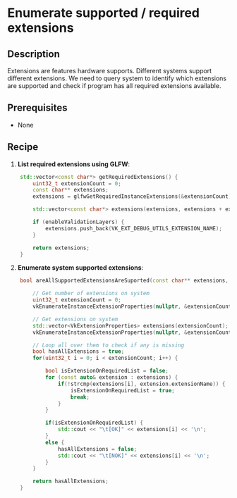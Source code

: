 # Enumerate supported / required extensions

## Description
Extensions are features hardware supports. Different systems support different extensions.
We need to query system to identify which extensions are supported and check if program has all required extensions available.

## Prerequisites
- None

## Recipe
1. **List required extensions using GLFW**:
```cpp
    std::vector<const char*> getRequiredExtensions() {
        uint32_t extensionCount = 0;
        const char** extensions;
        extensions = glfwGetRequiredInstanceExtensions(&extensionCount);

        std::vector<const char*> extensions(extensions, extensions + extensionCount);

        if (enableValidationLayers) {
            extensions.push_back(VK_EXT_DEBUG_UTILS_EXTENSION_NAME);
        }

        return extensions;
    }
```

2. **Enumerate system supported extensions**:
```cpp
    bool areAllSupportedExtensionsAreSuported(const char** extensions, uint32_t extensionCount) {

        // Get number of extensions on system
        uint32_t extensionCount = 0;
        vkEnumerateInstanceExtensionProperties(nullptr, &extensionCount, nullptr);

        // Get extensions on system
        std::vector<VkExtensionProperties> extensions(extensionCount);
        vkEnumerateInstanceExtensionProperties(nullptr, &extensionCount, extensions.data());

        // Loop all over them to check if any is missing
        bool hasAllExtensions = true;
        for(uint32_t i = 0; i < extensionCount; i++) {

            bool isExtensionOnRequiredList = false;
            for (const auto& extension : extensions) {
                if(!strcmp(extensions[i], extension.extensionName)) {
                    isExtensionOnRequiredList = true;
                    break;
                }
            }

            if(isExtensionOnRequiredList) {
                std::cout << "\t[OK]" << extensions[i] << '\n';
            }
            else {
                hasAllExtensions = false;
                std::cout << "\t[NOK]" << extensions[i] << '\n';
            }
        }

        return hasAllExtensions;
    }
```